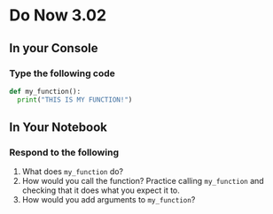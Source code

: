 # Do Now 3.02

## In your Console

### Type the following code

```python
def my_function():
  print("THIS IS MY FUNCTION!")
```

## In Your Notebook

### Respond to the following

1. What does `my_function` do?
2. How would you call the function? Practice calling `my_function` and checking that it does what you expect it to.
3. How would you add arguments to `my_function`?

